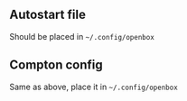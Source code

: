 ## Autostart file

Should be placed in `~/.config/openbox`

## Compton config

Same as above, place it in `~/.config/openbox`
